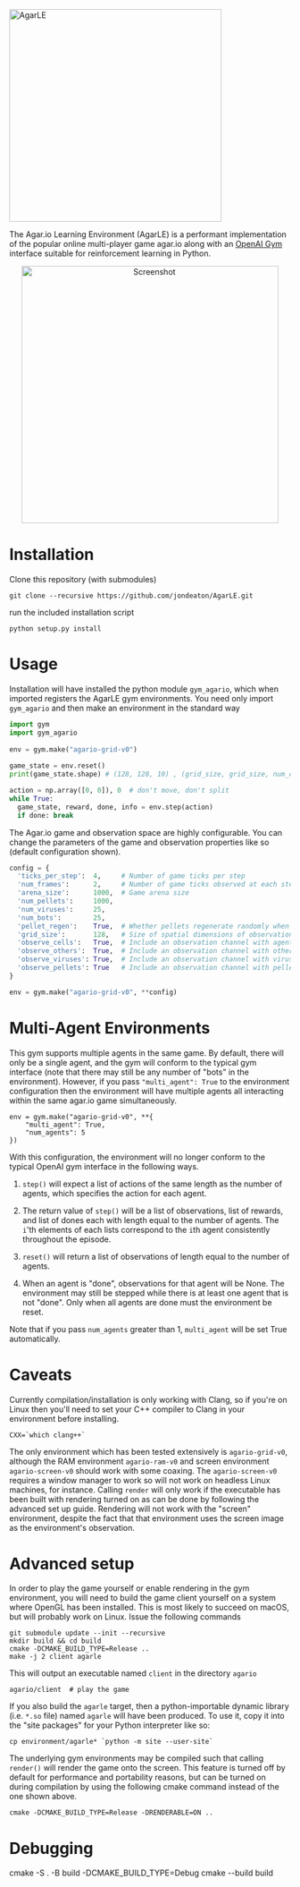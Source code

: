 <img width="380" alt="AgarLE" src="https://user-images.githubusercontent.com/15920014/60447827-9d1a1a00-9c24-11e9-8a8b-a8043e8e1302.png">

The Agar.io Learning Environment (AgarLE) is a performant implementation of the popular online multi-player game agar.io along with an [OpenAI Gym](https://gym.openai.com/) interface suitable for reinforcement learning in Python.

<p align="center">
<img width="460" alt="Screenshot" src="https://user-images.githubusercontent.com/15920014/57587859-dbb31400-74c0-11e9-8f47-3e39113b99b4.png">
</p>

# Installation
Clone this repository (with submodules)

    git clone --recursive https://github.com/jondeaton/AgarLE.git

run the included installation script

    python setup.py install

# Usage

Installation will have installed the python module `gym_agario`, which when imported
registers the AgarLE gym environments. You need only import `gym_agario` and then
make an environment in the standard way 

```python
import gym
import gym_agario
    
env = gym.make("agario-grid-v0")
    
game_state = env.reset()
print(game_state.shape) # (128, 128, 10) , (grid_size, grid_size, num_channels)

action = np.array([0, 0]), 0  # don't move, don't split
while True:
  game_state, reward, done, info = env.step(action)
  if done: break
```

The Agar.io game and observation space are highly configurable. You can change
the parameters of the game and observation properties like so (default configuration
shown).

```python
config = {
  'ticks_per_step':  4,     # Number of game ticks per step
  'num_frames':      2,     # Number of game ticks observed at each step
  'arena_size':      1000,  # Game arena size
  'num_pellets':     1000,
  'num_viruses':     25,
  'num_bots':        25,
  'pellet_regen':    True,  # Whether pellets regenerate randomly when eaten
  'grid_size':       128,   # Size of spatial dimensions of observations
  'observe_cells':   True,  # Include an observation channel with agent's cells
  'observe_others':  True,  # Include an observation channel with other players' cells
  'observe_viruses': True,  # Include an observation channel with viruses
  'observe_pellets': True   # Include an observation channel with pellets
}

env = gym.make("agario-grid-v0", **config)
```

# Multi-Agent Environments

This gym supports multiple agents in the same game. By default, there will
only be a single agent, and the gym will conform to the typical gym interface
(note that there may still be any number of "bots" in the environment).
However, if you pass `"multi_agent": True` to the environment configuration
then the environment will have multiple agents all interacting within the
same agar.io game simultaneously.

    env = gym.make("agario-grid-v0", **{
        "multi_agent": True,
        "num_agents": 5
    })

With this configuration, the environment will no longer conform to the 
typical OpenAI gym interface in the following ways.

1. `step()` will expect a list of actions of the same length
as the number of agents, which specifies the action for each agent.

2. The return value of `step()` will be a list of observations,
list of rewards, and list of dones each with length equal to
the number of agents. The `i`'th elements of each lists
correspond to the `i`th agent consistently throughout the episode.

3. `reset()` will return a list of observations of length equal
to the number of agents.

4. When an agent is "done", observations for that agent will be None.
The environment may still be stepped while there is at least one agent
that is not "done". Only when all agents are done must the environment
be reset.

Note that if you pass `num_agents` greater than 1, `multi_agent`
will be set True automatically.

# Caveats

Currently compilation/installation is only working with Clang, so if you're
on Linux then you'll need to set your C++ compiler to Clang in your environment
before installing.

    CXX=`which clang++`

The only environment which has been tested extensively is `agario-grid-v0`,
although the RAM environment `agario-ram-v0` and screen environment `agario-screen-v0`
should work with some coaxing. The `agario-screen-v0` requires a window manager to
work so will not work on headless Linux machines, for instance. Calling `render`
will only work if the executable has been built with rendering turned on as can be
done by following the advanced set up guide. Rendering will not work
with the "screen" environment, despite the fact that that environment uses
the screen image as the environment's observation.

# Advanced setup
In order to play the game yourself or enable rendering in the gym environment,
you will need to build the game client yourself on a system where OpenGL has
been installed. This is most likely to succeed on macOS, but will probably work
on Linux. Issue the following commands

    git submodule update --init --recursive
    mkdir build && cd build
    cmake -DCMAKE_BUILD_TYPE=Release ..
    make -j 2 client agarle

This will output an executable named `client` in the directory `agario`

    agario/client  # play the game

If you also build the `agarle` target, then a python-importable dynamic library
(i.e. `*.so` file) named `agarle` will have been produced. To use it, copy it
into the "site packages" for your Python interpreter like so:

    cp environment/agarle* `python -m site --user-site`

The underlying gym environments may be compiled such that calling `render()`
will render the game onto the screen. This feature is turned off by default
for performance and portability reasons, but can be turned on during
compilation by using the following cmake command instead of the one shown above. 

    cmake -DCMAKE_BUILD_TYPE=Release -DRENDERABLE=ON ..
# Debugging 
cmake -S . -B build -DCMAKE_BUILD_TYPE=Debug
cmake --build build
